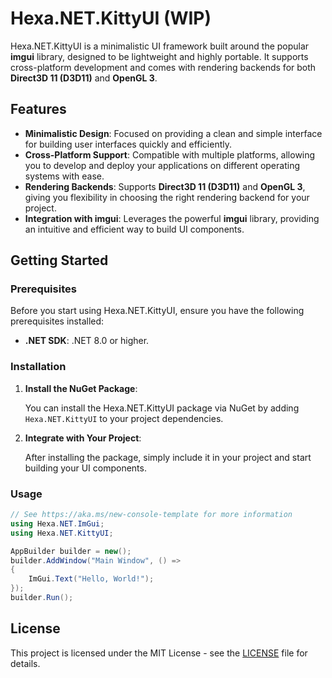 # Hexa.NET.KittyUI (WIP)

Hexa.NET.KittyUI is a minimalistic UI framework built around the popular **imgui** library, designed to be lightweight and highly portable. It supports cross-platform development and comes with rendering backends for both **Direct3D 11 (D3D11)** and **OpenGL 3**.

## Features

- **Minimalistic Design**: Focused on providing a clean and simple interface for building user interfaces quickly and efficiently.
- **Cross-Platform Support**: Compatible with multiple platforms, allowing you to develop and deploy your applications on different operating systems with ease.
- **Rendering Backends**: Supports **Direct3D 11 (D3D11)** and **OpenGL 3**, giving you flexibility in choosing the right rendering backend for your project.
- **Integration with imgui**: Leverages the powerful **imgui** library, providing an intuitive and efficient way to build UI components.

## Getting Started

### Prerequisites

Before you start using Hexa.NET.KittyUI, ensure you have the following prerequisites installed:

- **.NET SDK**: .NET 8.0 or higher.

### Installation

1. **Install the NuGet Package**:

   You can install the Hexa.NET.KittyUI package via NuGet by adding `Hexa.NET.KittyUI` to your project dependencies.

2. **Integrate with Your Project**:

   After installing the package, simply include it in your project and start building your UI components.

### Usage
```cs
// See https://aka.ms/new-console-template for more information
using Hexa.NET.ImGui;
using Hexa.NET.KittyUI;

AppBuilder builder = new();
builder.AddWindow("Main Window", () =>
{
    ImGui.Text("Hello, World!");
});
builder.Run();
```

## License

This project is licensed under the MIT License - see the [LICENSE](https://github.com/HexaEngine/Hexa.NET.KittyUI/blob/master/LICENSE.txt) file for details.
